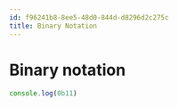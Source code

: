 ```yaml
---
id: f96241b8-8ee5-48d0-844d-d8296d2c275c
title: Binary Notation
---
```


# Binary notation

``` javascript
console.log(0b11)
```

